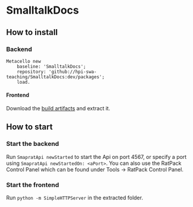 # SmalltalkDocs


## How to install

### Backend
```
Metacello new
	baseline: 'SmalltalkDocs';
	repository: 'github://hpi-swa-teaching/SmalltalkDocs:dev/packages';
	load.
```
#### Frontend
Download the [build artifacts](https://github.com/sch-max/smaprat/suites/749775644/artifacts/7692015) and extract it.

## How to start

### Start the backend

Run `SmapratApi newStarted` to start the Api on port 4567, or specify a port using `SmapratApi newStartedOn: <aPort>`. You can also use the RatPack Control Panel which can be found under Tools -> RatPack Control Panel.

### Start the frontend

Run `python -m SimpleHTTPServer` in the extracted folder.
